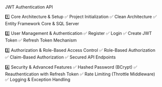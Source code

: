 JWT Authentication API

1️⃣ Core Architecture & Setup
✅ Project Initialization
✅ Clean Architecture
✅ Entity Framework Core & SQL Server

2️⃣ User Management & Authentication
✅ Register
✅ Login
✅ Create JWT Token
✅ Refresh Token Mechanism

3️⃣ Authorization & Role-Based Access Control
✅ Role-Based Authorization
✅ Claim-Based Authorization
✅ Secured API Endpoints

4️⃣ Security & Advanced Features
✅ Hashed Password (BCrypt)
✅ Reauthentication with Refresh Token
✅ Rate Limiting (Throttle Middleware)
✅ Logging & Exception Handling
